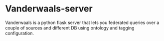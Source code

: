 # Vanderwaals-server

Vanderwaals is a python flask server that lets you federated queries over a couple of
sources and different DB using ontology and tagging configuration.